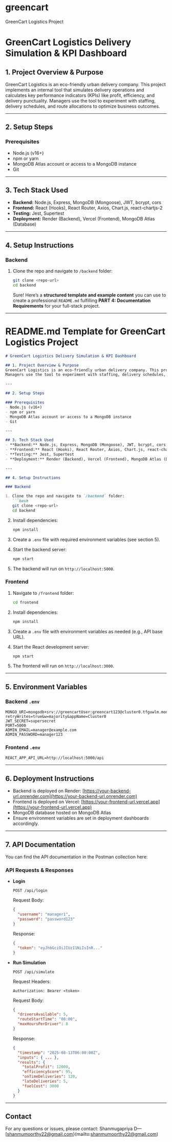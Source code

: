 # greencart
GreenCart Logistics Project
# GreenCart Logistics Delivery Simulation & KPI Dashboard

## 1. Project Overview & Purpose

GreenCart Logistics is an eco-friendly urban delivery company. This project implements an internal tool that simulates delivery operations and calculates key performance indicators (KPIs) like profit, efficiency, and delivery punctuality.
Managers use the tool to experiment with staffing, delivery schedules, and route allocations to optimize business outcomes.

---

## 2. Setup Steps

### Prerequisites

* Node.js (v16+)
* npm or yarn
* MongoDB Atlas account or access to a MongoDB instance
* Git

---

## 3. Tech Stack Used

* **Backend:** Node.js, Express, MongoDB (Mongoose), JWT, bcrypt, cors
* **Frontend:** React (Hooks), React Router, Axios, Chart.js, react-chartjs-2
* **Testing:** Jest, Supertest
* **Deployment:** Render (Backend), Vercel (Frontend), MongoDB Atlas (Database)

---

## 4. Setup Instructions

### Backend

1. Clone the repo and navigate to `/backend` folder:

   ```bash
   git clone <repo-url>
   cd backend
   ```
   Sure! Here’s a **structured template and example content** you can use to create a professional `README.md` fulfilling **PART 4: Documentation Requirements** for your full-stack project.

---

# README.md Template for GreenCart Logistics Project

````markdown
# GreenCart Logistics Delivery Simulation & KPI Dashboard

## 1. Project Overview & Purpose
GreenCart Logistics is an eco-friendly urban delivery company. This project implements an internal tool that simulates delivery operations and calculates key performance indicators (KPIs) like profit, efficiency, and delivery punctuality.  
Managers use the tool to experiment with staffing, delivery schedules, and route allocations to optimize business outcomes.

---

## 2. Setup Steps

### Prerequisites
- Node.js (v16+)
- npm or yarn
- MongoDB Atlas account or access to a MongoDB instance
- Git

---

## 3. Tech Stack Used
- **Backend:** Node.js, Express, MongoDB (Mongoose), JWT, bcrypt, cors
- **Frontend:** React (Hooks), React Router, Axios, Chart.js, react-chartjs-2
- **Testing:** Jest, Supertest
- **Deployment:** Render (Backend), Vercel (Frontend), MongoDB Atlas (Database)

---

## 4. Setup Instructions

### Backend

1. Clone the repo and navigate to `/backend` folder:
   ```bash
   git clone <repo-url>
   cd backend
````

2. Install dependencies:

   ```bash
   npm install
   ```
3. Create a `.env` file with required environment variables (see section 5).
4. Start the backend server:

   ```bash
   npm start
   ```
5. The backend will run on `http://localhost:5000`.

### Frontend

1. Navigate to `/frontend` folder:

   ```bash
   cd frontend
   ```
2. Install dependencies:

   ```bash
   npm install
   ```
3. Create a `.env` file with environment variables as needed (e.g., API base URL).
4. Start the React development server:

   ```bash
   npm start
   ```
5. The frontend will run on `http://localhost:3000`.

---

## 5. Environment Variables

### Backend `.env`

```
MONGO_URI=mongodb+srv://greencartUser:greencart123@cluster0.tfguwlm.mongodb.net/?retryWrites=true&w=majority&appName=Cluster0
JWT_SECRET=supersecret
PORT=5000
ADMIN_EMAIL=manager@example.com
ADMIN_PASSWORD=manager123

```

### Frontend `.env`

```
REACT_APP_API_URL=http://localhost:5000/api
```

---

## 6. Deployment Instructions

* Backend is deployed on Render: [https://your-backend-url.onrender.com](https://your-backend-url.onrender.com)
* Frontend is deployed on Vercel: [https://your-frontend-url.vercel.app](https://your-frontend-url.vercel.app)
* MongoDB database hosted on MongoDB Atlas
* Ensure environment variables are set in deployment dashboards accordingly.

---

## 7. API Documentation

You can find the API documentation in the Postman collection here:

###  API Requests & Responses

* **Login**

  `POST /api/login`

  Request Body:

  ```json
  {
    "username": "manager1",
    "password": "password123"
  }
  ```

  Response:

  ```json
  {
    "token": "eyJhbGciOiJIUzI1NiIsInR..."
  }
  ```

* **Run Simulation**

  `POST /api/simulate`

  Request Headers:

  ```
  Authorization: Bearer <token>
  ```

  Request Body:

  ```json
  {
    "driversAvailable": 5,
    "routeStartTime": "08:00",
    "maxHoursPerDriver": 8
  }
  ```

  Response:

  ```json
  {
    "timestamp": "2025-08-13T06:00:00Z",
    "inputs": { ... },
    "results": {
      "totalProfit": 12000,
      "efficiencyScore": 95,
      "onTimeDeliveries": 120,
      "lateDeliveries": 5,
      "fuelCost": 3000
    }
  }
  ```

---

## Contact

For any questions or issues, please contact:
Shanmugapriya D— [shanmumoorthy22@gmail.com}(mailto:shanmumoorthy22@gmail.com)



